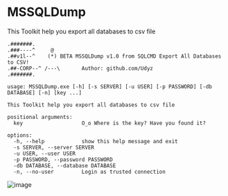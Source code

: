 # MSSQLDump
This Toolkit help you export all databases to csv file

```
.#######.
.###----^     @
.##v1l--^    (*) BETA MSSQLDump v1.0 from SQLCMD Export All Databases to CSV!
.##-CORP--^ /---\       Author: github.com/Udyz
.#######.

usage: MSSQLDump.exe [-h] [-s SERVER] [-u USER] [-p PASSWORD] [-db DATABASE] [-n] [key ...]

This Toolkit help you export all databases to csv file

positional arguments:
  key                   O_o Where is the key? Have you found it?

options:
  -h, --help            show this help message and exit
  -s SERVER, --server SERVER
  -u USER, --user USER
  -p PASSWORD, --password PASSWORD
  -db DATABASE, --database DATABASE
  -n, --no-user         Login as trusted connection
```
![image](https://cehvietnam.files.wordpress.com/2021/03/nmap.jpg?w=10&key=lulzalx)
